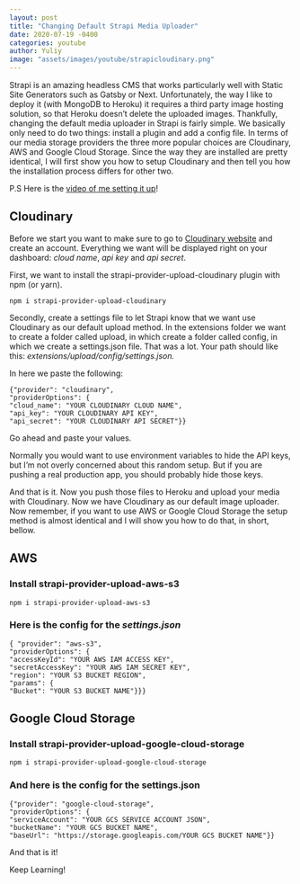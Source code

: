 ```yaml
---
layout: post
title: "Changing Default Strapi Media Uploader"
date: 2020-07-19 -0400
categories: youtube
author: Yuliy
image: "assets/images/youtube/strapicloudinary.png"
---
```


Strapi is an amazing headless CMS that works particularly well with Static Site Generators such as Gatsby or Next. Unfortunately, the way I like to deploy it (with MongoDB to Heroku) it requires a third party image hosting solution, so that Heroku doesn’t delete the uploaded images. Thankfully, changing the default media uploader in Strapi is fairly simple. We basically only need to do two things: install a plugin and add a config file.
In terms of our media storage providers the three more popular choices are Cloudinary, AWS and Google Cloud Storage. Since the way they are installed are pretty identical, I will first show you how to setup Cloudinary and then tell you how the installation process differs for other two.

P.S Here is the [video of me setting it up](https://www.youtube.com/watch?v=NnOng-on7cQ)!

## Cloudinary

Before we start you want to make sure to go to [Cloudinary website](https://cloudinary.com/) and create an account. Everything we want will be displayed right on your dashboard: _cloud name_, _api key_ and _api secret_.

First, we want to install the strapi-provider-upload-cloudinary plugin with npm (or yarn).

    npm i strapi-provider-upload-cloudinary

Secondly, create a settings file to let Strapi know that we want use Cloudinary as our default upload method. In the extensions folder we want to create a folder called upload, in which create a folder called config, in which we create a settings.json file. That was a lot. Your path should like this: _extensions/upload/config/settings.json._

In here we paste the following:

    {"provider": "cloudinary",
    "providerOptions": {
    "cloud_name": "YOUR CLOUDINARY CLOUD NAME",
    "api_key": "YOUR CLOUDINARY API KEY",
    "api_secret": "YOUR CLOUDINARY API SECRET"}}

Go ahead and paste your values.

Normally you would want to use environment variables to hide the API keys, but I’m not overly concerned about this random setup. But if you are pushing a real production app, you should probably hide those keys.

And that is it. Now you push those files to Heroku and upload your media with Cloudinary.
Now we have Cloudinary as our default image uploader. Now remember, if you want to use AWS or Google Cloud Storage the setup method is almost identical and I will show you how to do that, in short, bellow.

## AWS

### Install strapi-provider-upload-aws-s3

    npm i strapi-provider-upload-aws-s3

### Here is the config for the _settings.json_

    { "provider": "aws-s3",
    "providerOptions": {
    "accessKeyId": "YOUR AWS IAM ACCESS KEY",
    "secretAccessKey": "YOUR AWS IAM SECRET KEY",
    "region": "YOUR S3 BUCKET REGION",
    "params": {
    "Bucket": "YOUR S3 BUCKET NAME"}}}

## Google Cloud Storage

### Install strapi-provider-upload-google-cloud-storage

    npm i strapi-provider-upload-google-cloud-storage

### And here is the config for the settings.json

    {"provider": "google-cloud-storage",
    "providerOptions": {
    "serviceAccount": "YOUR GCS SERVICE ACCOUNT JSON",
    "bucketName": "YOUR GCS BUCKET NAME",
    "baseUrl": "https://storage.googleapis.com/YOUR GCS BUCKET NAME"}}

And that is it!

Keep Learning!
